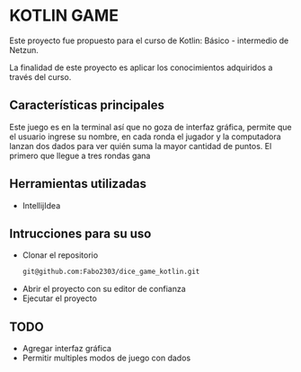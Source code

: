 # KOTLIN GAME

Este proyecto fue propuesto para el curso de Kotlin: Básico - intermedio de Netzun.

La finalidad de este proyecto es aplicar los conocimientos adquiridos a través del curso.

## Características principales

Este juego es en la terminal así que no goza de interfaz gráfica, permite que el usuario ingrese su nombre, en cada ronda 
el jugador y la computadora lanzan dos dados para ver quién suma la mayor cantidad de puntos. El primero que llegue a tres rondas gana

## Herramientas utilizadas 
- IntellijIdea

## Intrucciones para su uso

- Clonar el repositorio
  ```bash
  git@github.com:Fabo2303/dice_game_kotlin.git
  ```
- Abrir el proyecto con su editor de confianza
- Ejecutar el proyecto

## TODO
- Agregar interfaz gráfica
- Permitir multiples modos de juego con dados
